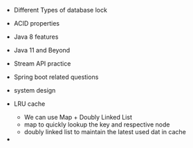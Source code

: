 - Different Types of database lock
- ACID properties
- Java 8 features
- Java 11 and Beyond
- Stream API practice
- Spring boot related questions
- system design
- LRU cache
	- We can use Map + Doubly Linked List
	- map to quickly lookup the key and respective node
	- doubly linked list to maintain the latest used dat in cache





- 